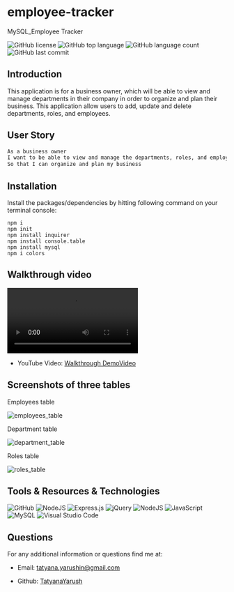 # employee-tracker
MySQL_Employee Tracker

![GitHub license](https://img.shields.io/badge/license-MIT-blue.svg)
![GitHub top language](https://img.shields.io/github/languages/top/TatyanaYarush/employee-tracker?color=yellow&label=javascript&logo=javascript&logoColor=green)
![GitHub language count](https://img.shields.io/github/languages/count/TatyanaYarush/employee-tracker)
![GitHub last commit](https://img.shields.io/github/last-commit/TatyanaYarush/employee-tracker?color=yellow&logo=last%20commit&logoColor=blue)


## Introduction

This application is for a business owner, which will be able to view and manage departments in their company in order to organize and plan their business.
This application allow users to add, update and delete departments, roles, and employees.

## User Story
```md
As a business owner
I want to be able to view and manage the departments, roles, and employees in my company
So that I can organize and plan my business
```

## Installation
Install the packages/dependencies by hitting following command on your terminal console:

```
npm i
npm init
npm install inquirer
npm install console.table
npm install mysql
npm i colors
```
## Walkthrough video
![](https://user-images.githubusercontent.com/70031550/118744030-93522d80-b821-11eb-8d75-ce7cfe4ecc61.mp4)

 - YouTube Video: [Walkthrough DemoVideo](https://www.youtube.com/watch?v=oAhT7Yb7ZXE)


## Screenshots of three tables

Employees table 

![employees_table](https://user-images.githubusercontent.com/70031550/118701877-34b98f00-b7e2-11eb-91db-9f3acd169144.JPG)


Department table

![department_table](https://user-images.githubusercontent.com/70031550/118702036-692d4b00-b7e2-11eb-910a-99cff3d87dde.JPG)


Roles table

![roles_table](https://user-images.githubusercontent.com/70031550/118702073-75b1a380-b7e2-11eb-8498-efd9b73540d1.JPG)



## Tools & Resources & Technologies
<p>
<img alt="GitHub" src="https://img.shields.io/badge/github-%23121011.svg?&style=for-the-badge&logo=github&logoColor=white"/>
<img alt="NodeJS" src="https://img.shields.io/badge/node.js-%2343853D.svg?&style=for-the-badge&logo=node.js&logoColor=white"/>
<img alt="Express.js" src="https://img.shields.io/badge/express.js-%23404d59.svg?&style=for-the-badge"/>
<img alt="jQuery" src="https://img.shields.io/badge/jquery-%230769AD.svg?&style=for-the-badge&logo=jquery&logoColor=white"/>
<img alt="NodeJS" src="https://img.shields.io/badge/node.js-%2343853D.svg?&style=for-the-badge&logo=node.js&logoColor=white"/>
<img alt="JavaScript" src="https://img.shields.io/badge/javascript-%23323330.svg?&style=for-the-badge&logo=javascript&logoColor=%23F7DF1E"/>
<img alt="MySQL" src="https://img.shields.io/badge/mysql-%2300f.svg?&style=for-the-badge&logo=mysql&logoColor=white"/>
<img alt="Visual Studio Code" src="https://img.shields.io/badge/VisualStudioCode-0078d7.svg?&style=for-the-badge&logo=visual-studio-code&logoColor=white"/>
</p>

</p>

 ## Questions
 For any additional information or questions find me at:

 - Email: [tatyana.yarushin@gmail.com](mailto:tatyana.yarushin@gmail.com)
 
 - Github: [TatyanaYarush](https://github.com/TatyanaYarush)
